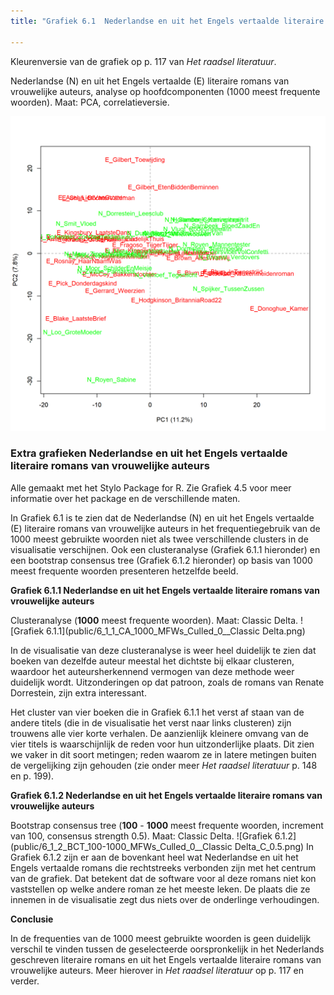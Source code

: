 ```yaml
---
title: "Grafiek 6.1  Nederlandse en uit het Engels vertaalde literaire romans van vrouwelijke auteurs"

---
```


Kleurenversie van de grafiek op p. 117 van *Het raadsel literatuur*.

Nederlandse (N) en uit het Engels vertaalde (E) literaire romans van vrouwelijke auteurs, analyse op hoofdcomponenten (1000 meest frequente woorden). Maat: PCA, correlatieversie.

![Grafiek 6.1](public/6_1_0_PCA_1000_MFWs_Culled_0__PCA__corr.png)

### **Extra grafieken Nederlandse en uit het Engels vertaalde literaire romans van vrouwelijke auteurs**
Alle gemaakt met het Stylo Package for R. Zie Grafiek 4.5 voor meer informatie over het package en de verschillende maten.

In Grafiek 6.1 is te zien dat de Nederlandse (N) en uit het Engels vertaalde (E) literaire romans van vrouwelijke auteurs in het frequentiegebruik van de 1000 meest gebruikte woorden niet als twee verschillende clusters in de visualisatie verschijnen. Ook een clusteranalyse (Grafiek 6.1.1 hieronder) en een bootstrap consensus tree (Grafiek 6.1.2 hieronder) op basis van 1000 meest frequente woorden presenteren hetzelfde beeld.


**Grafiek 6.1.1 Nederlandse en uit het Engels vertaalde literaire romans van vrouwelijke auteurs**

Clusteranalyse (**1000** meest frequente woorden). Maat: Classic Delta.
![Grafiek 6.1.1](public/6_1_1_CA_1000_MFWs_Culled_0__Classic Delta.png)

In de visualisatie van deze clusteranalyse is weer heel duidelijk te zien dat boeken van dezelfde auteur meestal het dichtste bij elkaar clusteren, waardoor het auteursherkennend vermogen van deze methode weer duidelijk wordt. Uitzonderingen op dat patroon, zoals de romans van Renate Dorrestein, zijn extra interessant.

Het cluster van vier boeken die in Grafiek 6.1.1 het verst af staan van de andere titels (die in de visualisatie het verst naar links clusteren) zijn trouwens alle vier korte verhalen. De aanzienlijk kleinere omvang van de vier titels is waarschijnlijk de reden voor hun uitzonderlijke plaats. Dit zien we vaker in dit soort metingen; reden waarom ze in latere metingen buiten de vergelijking zijn gehouden (zie onder meer *Het raadsel literatuur* p. 148 en p. 199).

**Grafiek 6.1.2 Nederlandse en uit het Engels vertaalde literaire romans van vrouwelijke auteurs**

Bootstrap consensus tree (**100** - **1000** meest frequente woorden, increment van 100, consensus strength 0.5). Maat: Classic Delta.
![Grafiek 6.1.2](public/6_1_2_BCT_100-1000_MFWs_Culled_0__Classic Delta_C_0.5.png)
In Grafiek 6.1.2 zijn er aan de bovenkant heel wat Nederlandse en uit het Engels vertaalde romans die rechtstreeks verbonden zijn met het centrum van de grafiek. Dat betekent dat de software voor al deze romans niet kon vaststellen op welke andere roman ze het meeste leken. De plaats die ze innemen in de visualisatie zegt dus niets over de onderlinge verhoudingen.


**Conclusie**

In de frequenties van de 1000 meest gebruikte woorden is geen duidelijk verschil te vinden tussen de geselecteerde oorspronkelijk in het Nederlands geschreven literaire romans en uit het Engels vertaalde literaire romans van vrouwelijke auteurs. Meer hierover in *Het raadsel literatuur* op p. 117 en verder.

<!-- **Hoe zijn de metingen te repliceren?**
VOORBEELDQUERY HIER! -->
